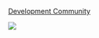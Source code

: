 [Development Community]( https://discord.gg/FdCF54uvEt )

</p>
<img src="https://github-readme-stats.vercel.app/api/wakatime?username=OAetius&&theme=radical&hide_border=true&date_format=%5BY%20%5DM%20j">
